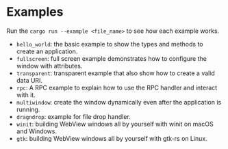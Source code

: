# Examples

Run the `cargo run --example <file_name>` to see how each example works.

- `hello_world`: the basic example to show the types and methods to create an application.
- `fullscreen`: full screen example demonstrates how to configure the window with attributes.
- `transparent`: transparent example that also show how to create a valid data URI.
- `rpc`: A RPC example to explain how to use the RPC handler and interact with it.
- `multiwindow`: create the window dynamically even after the application is running.
- `dragndrop`: example for file drop handler.
- `winit`: building WebView windows all by yourself with winit on macOS and Windows.
- `gtk`: building WebView windows all by yourself with gtk-rs on Linux.